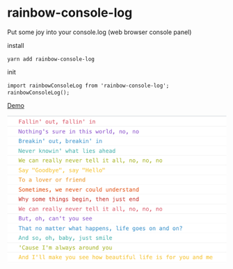 # rainbow-console-log

Put some joy into your console.log (web browser console panel)

install

```
yarn add rainbow-console-log
```

init

```
import rainbowConsoleLog from 'rainbow-console-log';
rainbowConsoleLog();
```

[Demo](https://rainbow-console-log.herokuapp.com/)

![Console screenshot](example/screenshot.png)

